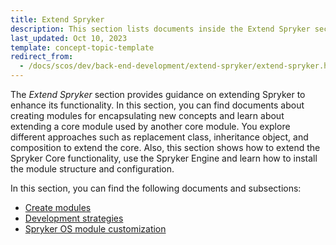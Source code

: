 ```yaml
---
title: Extend Spryker
description: This section lists documents inside the Extend Spryker section.
last_updated: Oct 10, 2023
template: concept-topic-template
redirect_from:
  - /docs/scos/dev/back-end-development/extend-spryker/extend-spryker.html
---
```


The *Extend Spryker* section provides guidance on extending Spryker to enhance its functionality. In this section, you can find documents about creating modules for encapsulating new concepts and learn about extending a core module used by another core module. You explore different approaches such as replacement class, inheritance object, and composition to extend the core. Also, this section shows how to extend the Spryker Core functionality, use the Spryker Engine and learn how to install the module structure and configuration.

In this section, you can find the following documents and subsections:
* [Create modules](/docs/scos/dev/back-end-development/extend-spryker/create-modules.html)
* [Development strategies](/docs/scos/dev/back-end-development/extend-spryker/development-strategies.html)
* [Spryker OS module customization](/docs/scos/dev/back-end-development/extend-spryker/spryker-os-module-customisation/spryker-os-module-customisation.html)
